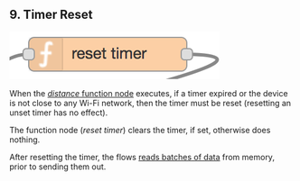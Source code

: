 ## 9. Timer Reset

![timer reset](img/timer-reset.png)

When the [*distance* function node](close.md) executes, if a timer expired or the device is not close to any Wi-Fi network, then the timer must be reset (resetting an unset timer has no effect).

The function node (*reset timer*) clears the timer, if set, otherwise does nothing.

After resetting the timer, the flows [reads batches of data](batch-read.md) from memory, prior to sending them out.